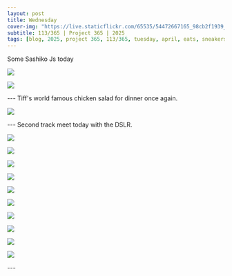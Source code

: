 ```yaml
---
layout: post
title: Wednesday
cover-img: "https://live.staticflickr.com/65535/54472667165_98cb2f1939_h.jpg"
subtitle: 113/365 | Project 365 | 2025
tags: [blog, 2025, project 365, 113/365, tuesday, april, eats, sneakers, track meet]
---
```

<style>
  .intro-header.big-img {
    background-position:center; 
  }
</style>
Some Sashiko Js today
<p class="post-img-wrap">
  <img src="https://live.staticflickr.com/65535/54472668850_78537585fb_h.jpg">
</p>
<p class="post-img-wrap">
  <img src="https://live.staticflickr.com/65535/54472512309_3a3add293b_h.jpg">
</p>
---
Tiff's world famous chicken salad for dinner once again.
<p class="post-img-wrap">
  <img src="https://live.staticflickr.com/65535/54472668865_b1dcd7df45_h.jpg">
</p>
---
Second track meet today with the DSLR.
<p class="post-img-wrap">
  <img src="https://live.staticflickr.com/65535/54472667165_98cb2f1939_h.jpg">
</p>
<p class="post-img-wrap">
  <img src="https://live.staticflickr.com/65535/54471467572_6d37bac53a_h.jpg">
</p>
<p class="post-img-wrap">
  <img src="https://live.staticflickr.com/65535/54472666855_82b768f1bf_h.jpg">
</p>
<p class="post-img-wrap">
  <img src="https://live.staticflickr.com/65535/54472509979_fa05454b52_h.jpg">
</p>
<p class="post-img-wrap">
  <img src="https://live.staticflickr.com/65535/54472306776_2e6d84e031_h.jpg">
</p>
<p class="post-img-wrap">
  <img src="https://live.staticflickr.com/65535/54471467262_4f6df734ad_h.jpg">
</p>
<p class="post-img-wrap">
  <img src="https://live.staticflickr.com/65535/54472306641_249c4a9081_h.jpg">
</p>
<p class="post-img-wrap">
  <img src="https://live.staticflickr.com/65535/54472576978_cb7f62ab13_h.jpg">
</p>
<p class="post-img-wrap">
  <img src="https://live.staticflickr.com/65535/54472306571_a2d23d8bce_h.jpg">
</p>
<p class="post-img-wrap">
  <img src="https://live.staticflickr.com/65535/54472666040_a4bfcee87d_h.jpg">
</p>
---
